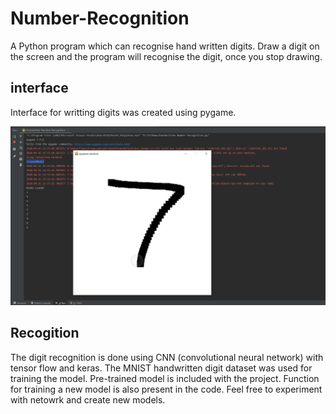 # Number-Recognition
A Python program which can recognise hand written digits. Draw a digit on the screen and the program will recognise the digit, once you stop drawing.

## interface
Interface for writting digits was created using pygame. 

![](sample_image.png)

## Recogition
The digit recognition is done using CNN (convolutional neural network) with tensor flow and keras.
The MNIST handwritten digit dataset was used for training the model.
Pre-trained model is included with the project. Function for training a new model is also present in the code. Feel free to experiment with netowrk and create new models.
